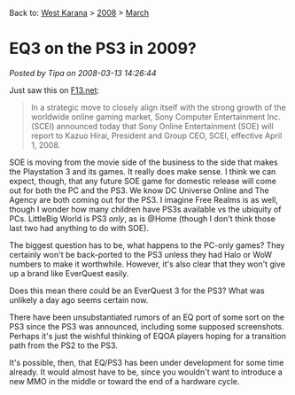 Back to: [West Karana](/posts/westkarana.md) > [2008](/posts/2008/westkarana.md) > [March](./westkarana.md)
# EQ3 on the PS3 in 2009?

*Posted by Tipa on 2008-03-13 14:26:44*

Just saw this on [F13.net](http://f13.net/?itemid=721):


> In a strategic move to closely align itself with the strong growth of the worldwide online gaming market, Sony Computer Entertainment Inc. (SCEI) announced today that Sony Online Entertainment (SOE) will report to Kazuo Hirai, President and Group CEO, SCEI, effective April 1, 2008. 




SOE is moving from the movie side of the business to the side that makes the Playstation 3 and its games. It really does make sense. I think we can expect, though, that any future SOE game for domestic release will come out for both the PC and the PS3. We know DC Universe Online and The Agency are both coming out for the PS3. I imagine Free Realms is as well, though I wonder how many children have PS3s available vs the ubiquity of PCs. LittleBig World is PS3 *only*, as is @Home (though I don't think those last two had anything to do with SOE).

The biggest question has to be, what happens to the PC-only games? They certainly won't be back-ported to the PS3 unless they had Halo or WoW numbers to make it worthwhile. However, it's also clear that they won't give up a brand like EverQuest easily.

Does this mean there could be an EverQuest 3 for the PS3? What was unlikely a day ago seems certain now.

There have been unsubstantiated rumors of an EQ port of some sort on the PS3 since the PS3 was announced, including some supposed screenshots. Perhaps it's just the wishful thinking of EQOA players hoping for a transition path from the PS2 to the PS3. 

It's possible, then, that EQ/PS3 has been under development for some time already. It would almost have to be, since you wouldn't want to introduce a new MMO in the middle or toward the end of a hardware cycle.

